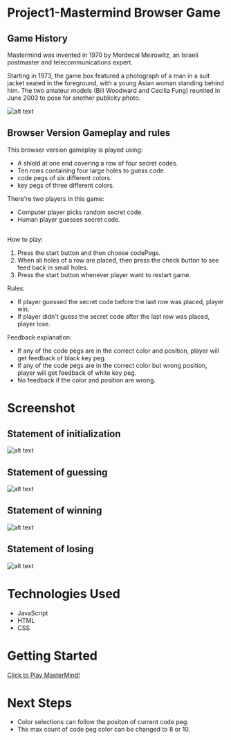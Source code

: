 # Project1-Mastermind Browser Game

## Game History
  Mastermind was invented in 1970 by Mordecai Meirowitz, an Israeli postmaster and telecommunications expert.

  Starting in 1973, the game box featured a photograph of a man in a suit jacket seated in the foreground, with a young Asian woman standing behind him. The two amateur models (Bill Woodward and Cecilia Fung) reunited in June 2003 to pose for another publicity photo.

  ![alt text](https://web.archive.org/web/20040318104840im_/http://www.le.ac.uk/press/press/mastermind1.jpg)

## Browser Version Gameplay and rules
This browser version gameplay is played using:
* A shield at one end covering a row of four secret codes.
* Ten rows containing four large holes to guess code.
* code pegs of six different colors. 
* key pegs of three different colors.

There're two players in this game:

* Computer player picks random secret code.
* Human player guesses secret code.
## 

How to play:

1. Press the start button and then choose codePegs. 
1. When all holes of a row are placed, then press the check button to see feed back in small holes.
1. Press the start button whenever player want to restart game.

Rules:

* If player guessed the secret code before the last row was placed, player win.
* If player didn't guess the secret code after the last row was placed, player lose.

Feedback explanation:

* If any of the code pegs are in the correct color and position, player will get feedback of  black key peg.
* If any of the code pegs are in the correct color but wrong position, player will get feedback of white key peg. 
* No feedback if the color and position are wrong.

# Screenshot
## Statement of initialization
![alt text](https://raw.githubusercontent.com/SamuelBai0910/GAproject1/main/img/Statement%20of%20Initialazition.png)

## Statement of guessing
![alt text](https://raw.githubusercontent.com/SamuelBai0910/GAproject1/main/img/Statement%20of%20guessing.png)

## Statement of winning
![alt text](https://raw.githubusercontent.com/SamuelBai0910/GAproject1/main/img/Statement%20of%20winning.png)

## Statement of losing
![alt text](https://github.com/SamuelBai0910/GAproject1/blob/main/img/Statement%20of%20losing.png)


# Technologies Used

* JavaScript
* HTML
* CSS


# Getting Started
[Click to Play MasterMind!](https://SamuelBai0910.github.io/GAproject1)

## 

# Next Steps
* Color selections can follow the positon of current code peg.
* The max count of code peg color can be changed to 8 or 10.

